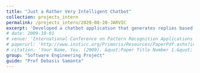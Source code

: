 ```yaml
---
title: "Just a Rather Very Intelligent Chatbot"
collection: projects_intern
permalink: /projects_intern/2020-08-20-JARVIC
excerpt: 'Developed a chatbot application that generates replies based on the user emotion. Also detects if there is any critical emotion like depression or imense disttess is observed by the user.'
# date: 2009-10-01
# venue: 'International Conference on Pattern Recognition Applications and Methods 2019, Prague, Czech Republic'
# paperurl: 'http://www.insticc.org/Primoris/Resources/PaperPdf.ashx?idPaper=73925'
# citation: 'Your Name, You. (2009). &quot;Paper Title Number 1.&quot; <i>Journal 1</i>. 1(1).'
group: "Software Engineering Project"
guide: "Prof Debasis Samanta"
---
```

<!-- This paper is about the number 1. The number 2 is left for future work. -->

<!-- [Download paper here](http://www.insticc.org/Primoris/Resources/PaperPdf.ashx?idPaper=73925) -->

<!-- Recommended citation: Your Name, You. (2009). "Paper Title Number 1." <i>Journal 1</i>. 1(1). -->

